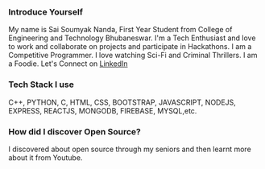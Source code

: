 ### Introduce Yourself
My name is Sai Soumyak Nanda, First Year Student from College of Engineering and Technology Bhubaneswar.
I'm a Tech Enthusiast and love to work and collaborate on projects and participate in Hackathons.
I am a Competitive Programmer.
I love watching Sci-Fi and Criminal Thrillers.
I am a Foodie.
Let's Connect on [LinkedIn](https://www.linkedin.com/in/sainanda59/)
### Tech Stack I use
C++, PYTHON, C, HTML, CSS, BOOTSTRAP, JAVASCRIPT, NODEJS, EXPRESS, REACTJS, MONGODB, FIREBASE, MYSQL,etc.

### How did I discover Open Source?
I discovered about open source through my seniors and then learnt more about it from Youtube.
